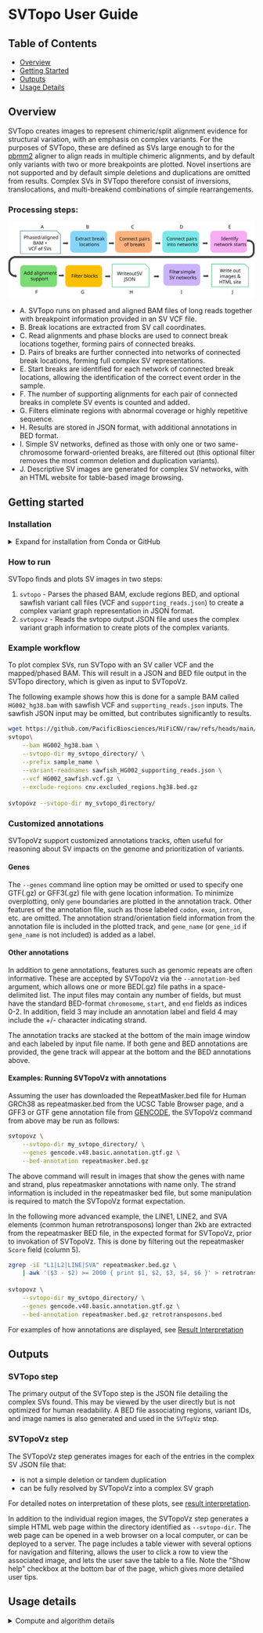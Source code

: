 # SVTopo User Guide

## Table of Contents
* [Overview](#overview)
* [Getting Started](#getting-started)
* [Outputs](#outputs)
* [Usage Details](#usage-details)

## Overview

SVTopo creates images to represent chimeric/split alignment evidence for structural variation, with an emphasis on complex variants. For the purposes of SVTopo, these are defined as SVs large enough to for the [pbmm2](https://github.com/PacificBiosciences/pbmm2) aligner to align reads in multiple chimeric alignments, and by default only variants with two or more breakpoints are plotted. Novel insertions are not supported and by default simple deletions and duplications are omitted from results. Complex SVs in SVTopo therefore consist of inversions, translocations, and multi-breakend combinations of simple rearrangements.

### Processing steps:
![Processing flowchart](imgs/processing_steps.svg)
- A. SVTopo runs on phased and aligned BAM files of long reads together with breakpoint information provided in an SV VCF file.  
- B. Break locations are extracted from SV call coordinates. 
- C. Read alignments and phase blocks are used to connect break locations together, forming pairs of connected breaks. 
- D. Pairs of breaks are further connected into networks of connected break locations, forming full complex SV representations. 
- E. Start breaks are identified for each network of connected break locations, allowing the identification of the correct event order in the sample. 
- F. The number of supporting alignments for each pair of connected breaks in complete SV events is counted and added. 
- G. Filters eliminate regions with abnormal coverage or highly repetitive sequence. 
- H. Results are stored in JSON format, with additional annotations in BED format. 
- I. Simple SV networks, defined as those with only one or two same-chromosome forward-oriented breaks, are filtered out (this optional filter removes the most common deletion and duplication variants). 
- J. Descriptive SV images are generated for complex SV networks, with an HTML website for table-based image browsing. 

## Getting started 

### Installation

<details>
<summary>Expand for installation from Conda or GitHub</summary>
#### Install from Conda
SVTopo (distributed as a Rust binary) and the plotting utility SVTopoVz (Python) are both available from [Bioconda](https://bioconda.github.io/) on Linux. Assuming you have already installed [conda](https://docs.conda.io/projects/conda/en/latest/user-guide/install/linux.html) and [mamba](https://mamba.readthedocs.io/en/latest/), the following example code creates a new environment with python v3.10, activates that environment, and installs both svtopo and svtopovz (as a dependency) into that environment. Note that these mamba commands work the same with conda, but mamba is recommended due to improved execution speed.

```bash
conda config --add channels bioconda
mamba create -n svtopo "python=3.10"
mamba activate svtopo
mamba install -y svtopo
```

The `SVTopo` rust binary is only supported on Linux, but `SVTopoVz` can be installed directly on MacOs:
```bash
conda config --add channels bioconda
mamba create -n svtopo "python=3.10"
mamba activate svtopo
mamba install -y svtopovz
```


#### Install from GitHub

##### SVTopo installation
The `svtopo` Rust utility is available from the [Releases](https://github.com/PacificBiosciences/SVTopo/releases) page.

It can be downloaded, extracted, and run directly on Linux systems. For example with version 0.2.0:
```bash
wget https://github.com/PacificBiosciences/SVTopo/releases/download/v0.1.1/svvtopo_v0.2.0-x86_64-unknown-linux-gnu.tar.gz
tar -zxvf svtopo_v0.1.1-x86_64-unknown-linux-gnu.tar.gz
svtopo --version
```
This will download the `svtopo` binary to the local directory and print out the version number.

The `svtopo` tool can also been installed directly from source by downloading and building the source code directly:
```bash
git clone https://github.com/PacificBiosciences/SVTopo.git
cd SVTopo/
cargo build --release
```
The `svtopo` binary will be created at `SVTopo/target/releases/svtopo`.

##### SVTopoVz installation
The `svtopovz` utility can be downloaded by cloning this reposity with git or by downloading a Source code asset from the [Releases](https://github.com/PacificBiosciences/SVTopo/releases) page.

It can then be installed from source as shown below. It is recommended that this tool be installed in a fresh [Conda](https://conda.io/projects/conda/en/latest/index.html) environment with Python=3.10. 

Install from source, then test that the installation succeeded:
```bash
git clone https://github.com/PacificBiosciences/SVTopo.git
cd SVTopo/SVTopoVz/
conda create -n svtopo "python=3.10"
conda activate svtopo
pip install .
svtopovz -h
```
If successfully installed, this will print out the tool version and command-line options.

### Run tests
For a more complete test of your installation, run the test cases included in the [test/](https://github.com/PacificBiosciences/SVTopo/tree/main/test) directory.
The test script requires the absolute path to your downloaded `svtopo` binary. The following example assumes the binary is located in the `$HOME/bin/` directory:
```bash
cd SVTopo/
bash test/scripts/run_end_to_end_tests.sh $HOME/bin/svtopo_x86_64
```
</details>

### How to run
SVTopo finds and plots SV images in two steps:
1. `svtopo` - Parses the phased BAM, exclude regions BED, and optional sawfish variant call files (VCF and `supporting_reads.json`) to create a complex variant graph representation in JSON format.
2. `svtopovz` - Reads the svtopo output JSON file and uses the complex variant graph information to create plots of the complex variants.

### Example workflow
To plot complex SVs, run SVTopo with an SV caller VCF and the mapped/phased BAM. This will result in a JSON and BED file output in the SVTopo directory, which is given as input to SVTopoVz.

The following example shows how this is done for a sample BAM called `HG002_hg38.bam` with sawfish VCF and `supporting_reads.json` inputs. The sawfish JSON input may be omitted, but contributes significantly to results.

```bash
wget https://github.com/PacificBiosciences/HiFiCNV/raw/refs/heads/main/data/excluded_regions/cnv.excluded_regions.hg38.bed.gz
svtopo\
    --bam HG002_hg38.bam \
    --svtopo-dir my_svtopo_directory/ \
    --prefix sample_name \
    --variant-readnames sawfish_HG002_supporting_reads.json \
    --vcf HG002_sawfish.vcf.gz \
    --exclude-regions cnv.excluded_regions.hg38.bed.gz

svtopovz --svtopo-dir my_svtopo_directory/
```

### Customized annotations
SVTopoVz support customized annotations tracks, often useful for reasoning about SV impacts on the genome and prioritization of variants. 

#### Genes
The `--genes` command line option may be omitted or used to specify one GTF(.gz) or GFF3(.gz) file with gene location information. To minimize overplotting, only `gene` boundaries are plotted in the annotation track. Other features of the annotation file, such as those labeled `codon`, `exon`, `intron`, etc. are omitted. The annotation strand/orientation field information from the annotation file is included in the plotted track, and `gene_name` (or `gene_id` if `gene_name` is not included) is added as a label. 

#### Other annotations
In addition to gene annotations, features such as genomic repeats are often informative. These are accepted by SVTopoVz via the `--annotation-bed` argument, which allows one or more BED(.gz) file paths in a space-delimited list. The input files may contain any number of fields, but must have the standard BED-format `chromosome`, `start`, and `end` fields as indices 0-2. In addition, field 3 may include an annotation label and field 4 may include the +/- character indicating strand. 

The annotation tracks are stacked at the bottom of the main image window and each labeled by input file name. If both gene and BED annotations are provided, the gene track will appear at the bottom and the BED annotations above.

#### Examples: Running SVTopoVz with annotations
Assuming the user has downloaded the RepeatMasker.bed file for Human GRCh38 as repeatmasker.bed from the UCSC Table Browser page, and a GFF3 or GTF gene annotation file from [GENCODE](https://www.gencodegenes.org/human/), the SVTopoVz command from above may be run as follows:
```bash
svtopovz \
    --svtopo-dir my_svtopo_directory/ \
    --genes gencode.v48.basic.annotation.gtf.gz \
    --bed-annotation repeatmasker.bed.gz
```
The above command will result in images that show the genes with name and strand, plus repeatmasker annotations with name only. The strand information is included in the repeatmasker bed file, but some manipulation is required to match the SVTopoVz format expectation.

In the following more advanced example, the LINE1, LINE2, and SVA elements (common human retrotransposons) longer than 2kb are extracted from the repeatmasker BED file, in the expected format for SVTopoVz, prior to invokation of SVTopoVz. This is done by filtering out the repeatmasker `Score` field (column 5).
```bash
zgrep -iE "L1|L2|LINE|SVA" repeatmasker.bed.gz \
    | awk '($3 - $2) >= 2000 { print $1, $2, $3, $4, $6 }' > retrotransposons.bed

svtopovz \
    --svtopo-dir my_svtopo_directory/ \
    --genes gencode.v48.basic.annotation.gtf.gz \
    --bed-annotation repeatmasker.bed.gz retrotransposons.bed
```

For examples of how annotations are displayed, see [Result Interpretation](/docs/result_interpretation.md)



## Outputs
### SVTopo step
The primary output of the SVTopo step is the JSON file detailing the complex SVs found. This may be viewed by the user directly but is not optimized for human readability. A BED file associating regions, variant IDs, and image names is also generated and used in the `SVTopVz` step.

### SVTopoVz step
The SVTopoVz step generates images for each of the entries in the complex SV JSON file that:
* is not a simple deletion or tandem duplication
* can be fully resolved by SVTopoVz into a complex SV graph

For detailed notes on interpretation of these plots, see [result interpretation](https://github.com/PacificBiosciences/SVTopo/blob/main/docs/result_interpretation.md).

In addition to the individual region images, the SVTopoVz step generates a simple HTML web page within the directory identified as `--svtopo-dir`. The web page can be opened in a web browser on a local computer, or can be deployed to a server. The page includes a table viewer with several options for navigation and filtering, allows the user to click a row to view the associated image, and lets the user  save the table to a file. Note the "Show help" checkbox at the bottom bar of the page, which gives more detailed user tips.

## Usage details
<details>
<summary>Compute and algorithm details</summary>

### Expected compute requirements
SVTopo benchmarks with a 30x HiFi genome for three configurations:

__Benchmark with Sawfish VCF + supporting reads:__
* SVTopo
  * Runtime 12:26 (minutes:seconds)
  * 3.0 GB RAM
  * 98% CPU
* SVTopoVz
  * 15 sec
  * 0.52 GB RAM
  * 73 complex SV images

__Benchmark with BAM + VCF (no supporting reads):__
* SVTopo
  * Runtime 12:18 (minutes:seconds)
  * 2.25 GB RAM
  * 98% CPU
* SVTopoVz
  * 8 sec_
  * 0.46 GB RAM_
  * 36 complex SV images

__Benchmark with BAM only:__
* SVTopo
  * Runtime 12:12
  * 2.04 GB RAM
  * 98% CPU
* SVTopoVz
  * 12 sec
  * 0.45 GB RAM
  * 56 complex SV images

  
### Algorithm notes
* Clipped alignments: SVTopo uses chimeric/split alignments to connect structural variants. These are defined as alignments with at least 100 bases of soft-clipping on either end of the alignment. Alignments with MAPQ < 20 are omitted.
* Break identification with sawfish VCF + JSON supporting reads: If a VCF and `supporting_reads.json` are provided from [sawfish](https://github.com/PacificBiosciences/sawfish), these are used to identify additional break locations by using the VCF SV POS and END locations (or POS only for BNDs). INS variants are skipped. The specific alignment from a chimeric read is assigned to a coordinate break location by identifying the closest pair of read clipping coordinate and variant breakend coordinate.
* Break identification with alignments + VCF input (no supporting reads): If a VCF is provided without supporting reads JSON information, the VCF SV locations are still used to define break locations. Assignment of chimeric alignments to break locations is performed by finding matching clipping locations in alignments, where matching is defined as within +/-10bp.
* Break identification without VCF input: We strongly recommend using VCF SV calls, but SVTopo can roughly identify breaks directly from alignments for testing and beginner usage. Locations of genomic breaks are identified using alignment clipping locations that are clustered together. These must be within a 10 bp confidence interval of each other (allowing for small differences of alignment). A minimum of two alignments is required to support a cluster as a potential valid break location.
* Break connections: Once breaks are identified, they can be connected in pairwise fashion by alignments that are shared between them. They may also be connected by using VCF entry connections (via VCF record POS/END). Alignment-based connections must have a minimum of two such shared alignments and must be within 1 mb of each other (if on the same chromosome).
    * Phased connection of clusters: If a breakend lacks direct connections to another breakend via alignments, SVTopo searches for breaks up or down-stream for 500kb and connects them if the reads supporting both breaks have the same phaseset ID and are on the same haplotype.
* Ambiguous sample order: In some cases it may be impossible to determine the order of some genomic blocks. These are given the sample sample_order_index entry in JSON and plotted in images with red outlines instead of the standard dark grey.
* The following filters are applied:
  * Coverage of 300x or less (can be changed using the `max-coverage` option)
  * No more than 5% of reads below MAPQ of 5
</details>
